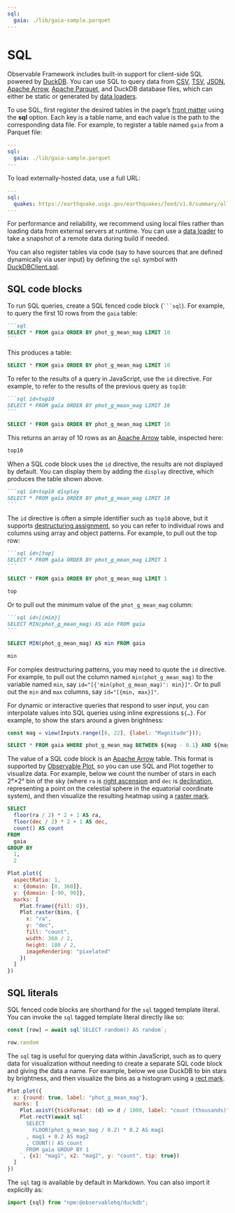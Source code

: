 ```yaml
---
sql:
  gaia: ./lib/gaia-sample.parquet
---
```


# SQL <a href="https://github.com/observablehq/framework/releases/tag/v1.2.0" class="observablehq-version-badge" data-version="^1.2.0" title="Added in v1.2.0"></a>

Observable Framework includes built-in support for client-side SQL powered by [DuckDB](./lib/duckdb). You can use SQL to query data from [CSV](./lib/csv), [TSV](./lib/csv), [JSON](./javascript/files#json), [Apache Arrow](./lib/arrow), [Apache Parquet](./lib/arrow#apache-parquet), and DuckDB database files, which can either be static or generated by [data loaders](./loaders).

To use SQL, first register the desired tables in the page’s [front matter](./markdown#front-matter) using the **sql** option. Each key is a table name, and each value is the path to the corresponding data file. For example, to register a table named `gaia` from a Parquet file:

```yaml
---
sql:
  gaia: ./lib/gaia-sample.parquet
---
```

To load externally-hosted data, use a full URL: <a href="https://github.com/observablehq/framework/releases/tag/v1.4.0" class="observablehq-version-badge" data-version="^1.4.0" title="Added in 1.4.0"></a>

```yaml
---
sql:
  quakes: https://earthquake.usgs.gov/earthquakes/feed/v1.0/summary/all_day.csv
---
```

<div class="tip">For performance and reliability, we recommend using local files rather than loading data from external servers at runtime. You can use a <a href="./loaders">data loader</a> to take a snapshot of a remote data during build if needed.</div>

You can also register tables via code (say to have sources that are defined dynamically via user input) by defining the `sql` symbol with [DuckDBClient.sql](./lib/duckdb).

## SQL code blocks

To run SQL queries, create a SQL fenced code block (<code>```sql</code>). For example, to query the first 10 rows from the `gaia` table:

````md
```sql
SELECT * FROM gaia ORDER BY phot_g_mean_mag LIMIT 10
```
````

This produces a table:

```sql
SELECT * FROM gaia ORDER BY phot_g_mean_mag LIMIT 10
```

To refer to the results of a query in JavaScript, use the `id` directive. For example, to refer to the results of the previous query as `top10`:

````md
```sql id=top10
SELECT * FROM gaia ORDER BY phot_g_mean_mag LIMIT 10
```
````

```sql id=top10
SELECT * FROM gaia ORDER BY phot_g_mean_mag LIMIT 10
```

This returns an array of 10 rows as an [Apache Arrow](./lib/arrow) table, inspected here:

```js echo
top10
```

When a SQL code block uses the `id` directive, the results are not displayed by default. You can display them by adding the `display` directive, which produces the table shown above.

````md
```sql id=top10 display
SELECT * FROM gaia ORDER BY phot_g_mean_mag LIMIT 10
```
````

The `id` directive is often a simple identifier such as `top10` above, but it supports [destructuring assignment](https://developer.mozilla.org/en-US/docs/Web/JavaScript/Reference/Operators/Destructuring_assignment), so you can refer to individual rows and columns using array and object patterns. For example, to pull out the top row:

````md
```sql id=[top]
SELECT * FROM gaia ORDER BY phot_g_mean_mag LIMIT 1
```
````

```sql id=[top]
SELECT * FROM gaia ORDER BY phot_g_mean_mag LIMIT 1
```

```js echo
top
```

Or to pull out the minimum value of the `phot_g_mean_mag` column:

````md
```sql id=[{min}]
SELECT MIN(phot_g_mean_mag) AS min FROM gaia
```
````

```sql id=[{min}]
SELECT MIN(phot_g_mean_mag) AS min FROM gaia
```

```js echo
min
```

<div class="tip">

For complex destructuring patterns, you may need to quote the `id` directive. For example, to pull out the column named `min(phot_g_mean_mag)` to the variable named `min`, say <code style="white-space: nowrap;">id="[{'min(phot_g_mean_mag)': min}]"</code>. Or to pull out the `min` and `max` columns, say <code style="white-space: nowrap;">id="[{min, max}]"</code>.

</div>

For dynamic or interactive queries that respond to user input, you can interpolate values into SQL queries using inline expressions `${…}`. For example, to show the stars around a given brightness:

```js echo
const mag = view(Inputs.range([6, 22], {label: "Magnitude"}));
```

```sql echo
SELECT * FROM gaia WHERE phot_g_mean_mag BETWEEN ${mag - 0.1} AND ${mag + 0.1};
```

The value of a SQL code block is an [Apache Arrow](./lib/arrow) table. This format is supported by [Observable Plot](./lib/plot), so you can use SQL and Plot together to visualize data. For example, below we count the number of stars in each 2°×2° bin of the sky (where `ra` is [right ascension](https://en.wikipedia.org/wiki/Right_ascension) and `dec` is [declination](https://en.wikipedia.org/wiki/Declination), representing a point on the celestial sphere in the equatorial coordinate system), and then visualize the resulting heatmap using a [raster mark](https://observablehq.com/plot/marks/raster).

```sql id=bins echo
SELECT
  floor(ra / 2) * 2 + 1 AS ra,
  floor(dec / 2) * 2 + 1 AS dec,
  count() AS count
FROM
  gaia
GROUP BY
  1,
  2
```

```js echo
Plot.plot({
  aspectRatio: 1,
  x: {domain: [0, 360]},
  y: {domain: [-90, 90]},
  marks: [
    Plot.frame({fill: 0}),
    Plot.raster(bins, {
      x: "ra",
      y: "dec",
      fill: "count",
      width: 360 / 2,
      height: 180 / 2,
      imageRendering: "pixelated"
    })
  ]
})
```

## SQL literals

SQL fenced code blocks are shorthand for the `sql` tagged template literal. You can invoke the `sql` tagged template literal directly like so:

```js echo
const [row] = await sql`SELECT random() AS random`;
```

```js echo
row.random
```

The `sql` tag is useful for querying data within JavaScript, such as to query data for visualization without needing to create a separate SQL code block and giving the data a name. For example, below we use DuckDB to bin stars by brightness, and then visualize the bins as a histogram using a [rect mark](https://observablehq.com/plot/marks/rect).

```js echo
Plot.plot({
  x: {round: true, label: "phot_g_mean_mag"},
  marks: [
    Plot.axisY({tickFormat: (d) => d / 1000, label: "count (thousands)"}),
    Plot.rectY(await sql`
      SELECT
        FLOOR(phot_g_mean_mag / 0.2) * 0.2 AS mag1
      , mag1 + 0.2 AS mag2
      , COUNT() AS count
      FROM gaia GROUP BY 1
    `, {x1: "mag1", x2: "mag2", y: "count", tip: true})
  ]
})
```

The `sql` tag is available by default in Markdown. You can also import it explicitly as:

```js run=false
import {sql} from "npm:@observablehq/duckdb";
```
